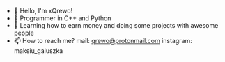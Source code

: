 - 👋 Hello, I'm xQrewo!
- 👀 Programmer in C++ and Python
- 🌱 Learning how to earn money and doing
  some projects with awesome people
- 📫 How to reach me?
  mail: qrewo@protonmail.com
  instagram: maksiu_galuszka

<!---
urewo396/urewo396 is a ✨ special ✨ repository because its `README.md` (this file) appears on your GitHub profile.
You can click the Preview link to take a look at your changes.
--->
